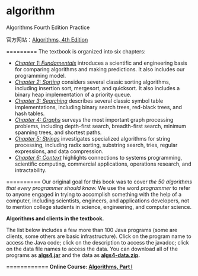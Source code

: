 algorithm
=========

Algorithms Fourth Edition Practice

官方网站：<a href="http://algs4.cs.princeton.edu/home/">Algorithms, 4th Edition</a>

=========
The textbook is organized into six chapters: 

<ul>
<li> <a href = "http://algs4.cs.princeton.edu/10fundamentals"><em>Chapter 1: Fundamentals</em></a>
introduces a scientific and engineering basis for comparing algorithms
and making predictions. It also includes our programming model.

<li> <a href = "http://algs4.cs.princeton.edu/20sorting"><em>Chapter 2: Sorting</em></a>
considers several classic sorting algorithms, including 
insertion sort, mergesort, and quicksort. It also includes a binary
heap implementation of a priority queue.

<li> <a href = "http://algs4.cs.princeton.edu/30searching"><em>Chapter 3: Searching</em></a>
describes several classic symbol table implementations, including 
binary search trees, red-black trees, and hash tables.

<li> <a href = "http://algs4.cs.princeton.edu/40graphs"><em>Chapter 4: Graphs</em></a>
surveys the most important graph processing problems, including
depth-first search, breadth-first search, minimum spanning trees,
and shortest paths.

<li> <a href = "http://algs4.cs.princeton.edu/50strings"><em>Chapter 5: Strings</em></a>
investigates specialized algorithms for string processing,
including radix sorting, substring search, tries,
regular expressions, and data compression.

<li> <a href = "http://algs4.cs.princeton.edu/60context"><em>Chapter 6: Context</em></a>
highlights connections to 
systems programming, scientific computing, commercial applications,
operations research, and intractability.

</ul>

==========
Our original goal for this book was to cover
<em>the 50 algorithms that every programmer should know.</em>
We use the word <em>programmer</em> to refer to anyone engaged in trying to accomplish 
something with the help of a computer, including scientists, engineers, and applications 
developers, not to mention college students in science, engineering, and computer science.

<p><b>Algorithms and clients in the textbook.</b>

The list below includes a few more than 100 Java programs (some are clients,
some others are basic infrastructure).
Click on the program name to access the Java code; click on the description to 
access the javadoc; click on the data file names to access the data.
You can download all of the programs as <a href = "http://algs4.cs.princeton.edu/code/algs4.jar"><b>algs4.jar</b></a> and
the data as <a href = "http://algs4.cs.princeton.edu/code/algs4-data.zip"><b>algs4-data.zip<b></a>.

============
Online Course: <a href="https://www.coursera.org/course/algs4partI">Algorithms, Part I</a>
